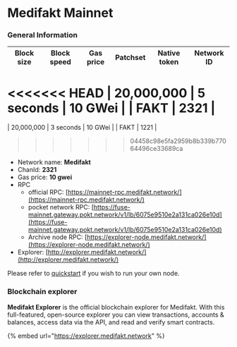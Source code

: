 # Medifakt Mainnet

### General Information

| Block size | Block speed | Gas price | Patchset | Native token | Network ID |
| ---------- | ----------- | --------- | -------- | ------------ | ---------- |
<<<<<<< HEAD
| 20,000,000 | 5 seconds   | 10 GWei   |          | FAKT         | 2321        |
=======
| 20,000,000 | 3 seconds   | 10 GWei   |          | FAKT          | 1221       |
>>>>>>> 04458c98e5fa2959b8b339b77064496ce33689ca

* Network name: **Medifakt**
* ChanId: **2321**
* Gas price: **10 gwei**
* RPC
  * official RPC: [https://mainnet-rpc.medifakt.network/](https://mainnet-rpc.medifakt.network/)​
  * pocket network RPC: [https://fuse-mainnet.gateway.pokt.network/v1/lb/6075e9510e2a131ca026e10d](https://fuse-mainnet.gateway.pokt.network/v1/lb/6075e9510e2a131ca026e10d)​
  * Archive node RPC: [https://explorer-node.medifakt.network/](https://explorer-node.medifakt.network/)​
* Explorer: [http://explorer.medifakt.network/](http://explorer.medifakt.network/)​

Please refer to [quickstart](https://github.com/fuseio/fuse-network/#using-quickstart) if you wish to run your own node.

### Blockchain explorer

**Medifakt Explorer** is the official blockchain explorer for Medifakt. With this full-featured, open-source explorer you can view transactions, accounts & balances, access data via the API, and read and verify smart contracts.

{% embed url="https://explorer.medifakt.network" %}

###
